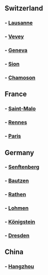 
## Switzerland
### - [Lausanne](Lausanne.html)
### - [Vevey](Vevey.html)
### - [Geneva](Geneva.html)
### - [Sion](Sion.html)
### - [Chamoson](Chamoson.html)

## France
### - [Saint-Malo](Saint-Malo.html)
### - [Rennes](Rennes.html)
### - [Paris](Paris.html)

## Germany
### - [Senftenberg](Senftenberg.html)
### - [Bautzen](Bautzen.html)
### - [Rathen](Rathen.html)
### - [Lohmen](Lohmen.html)
### - [Königstein](Königstein.html)
### - [Dresden](Dresden.html)


## China
### - [Hangzhou](Hangzhou.html)